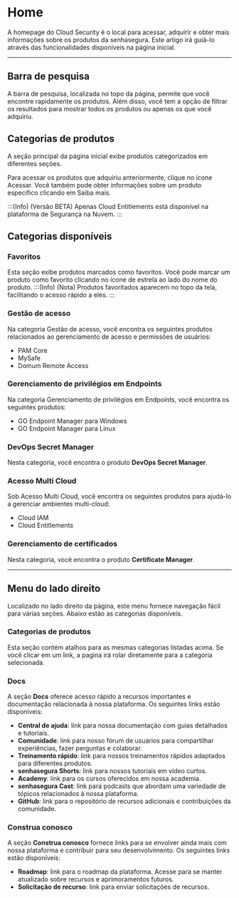 # Home

A homepage do Cloud Security é o local para acessar, adquirir e obter mais informações sobre os produtos da senhasegura. Este artigo irá guiá-lo através das funcionalidades disponíveis na página inicial.

* * *


## Barra de pesquisa
A barra de pesquisa, localizada no topo da página, permite que você encontre rapidamente os produtos. Além disso, você tem a opção de filtrar os resultados para mostrar todos os produtos ou apenas os que você adquiriu.


## Categorias de produtos
A seção principal da página inicial exibe produtos categorizados em diferentes seções.


Para acessar os produtos que adquiriu anteriormente, clique no ícone Acessar. Você também pode obter informações sobre um produto específico clicando em Saiba mais.

:::(Info) (Versão BETA)
Apenas Cloud Entitlements está disponível na plataforma de Segurança na Nuvem.
:::



## Categorias disponíveis

### Favoritos
Esta seção exibe produtos marcados como favoritos. Você pode marcar um produto como favorito clicando no ícone de estrela ao lado do nome do produto.
:::(Info) (Nota)
Produtos favoritados aparecem no topo da tela, facilitando o acesso rápido a eles.
:::



### Gestão de acesso
Na categoria Gestão de acesso, você encontra os seguintes produtos relacionados ao gerenciamento de acesso e permissões de usuários:

* PAM Core
* MySafe
* Domum Remote Access


### Gerenciamento de privilégios em Endpoints
Na categoria Gerenciamento de privilégios em Endpoints, você encontra os seguintes produtos:

* GO Endpoint Manager para Windows
* GO Endpoint Manager para Linux


### DevOps Secret Manager
Nesta categoria, você encontra o produto **DevOps Secret Manager**.


### Acesso Multi Cloud
Sob Acesso Multi Cloud, você encontra os seguintes produtos para ajudá-lo a gerenciar ambientes multi-cloud:

* Cloud IAM
* Cloud Entitlements


### Gerenciamento de certificados
Nesta categoria, você encontra o produto **Certificate Manager**.


* * *

## Menu do lado direito
Localizado no lado direito da página, este menu fornece navegação fácil para várias seções. Abaixo estão as categorias disponíveis.


### Categorias de produtos
Esta seção contém atalhos para as mesmas categorias listadas acima. Se você clicar em um link, a pagina irá rolar diretamente para a categoria selecionada.


### Docs
A seção **Docs** oferece acesso rápido a recursos importantes e documentação relacionada à nossa plataforma. Os seguintes links estão disponíveis:


* **Central de ajuda**: link para nossa documentação com guias detalhados e tutoriais.
* **Comunidade**: link para nosso fórum de usuários para compartilhar experiências, fazer perguntas e colaborar.
* **Treinamento rápido**: link para nossos treinamentos rápidos adaptados para diferentes produtos.
* **senhasegura Shorts**: link para nossos tutoriais em vídeo curtos.
* **Academy**: link para os cursos oferecidos em nossa academia.
* **senhasegura Cast**: link para podcasts que abordam uma variedade de tópicos relacionados à nossa plataforma.
* **GitHub**: link para o repositório de recursos adicionais e contribuições da comunidade.


### Construa conosco
A seção **Construa conosco** fornece links para se envolver ainda mais com nossa plataforma e contribuir para seu desenvolvimento. Os seguintes links estão disponíveis:

* **Roadmap**: link para o roadmap da plataforma. Acesse para se manter atualizado sobre recursos e aprimoramentos futuros.
* **Solicitação de recurso**: link para enviar solicitações de recursos.
